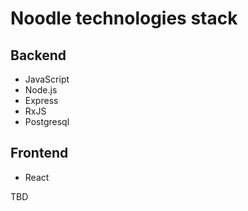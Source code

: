 # Noodle technologies stack

## Backend

- JavaScript
- Node.js
- Express
- RxJS
- Postgresql

## Frontend

- React

TBD
